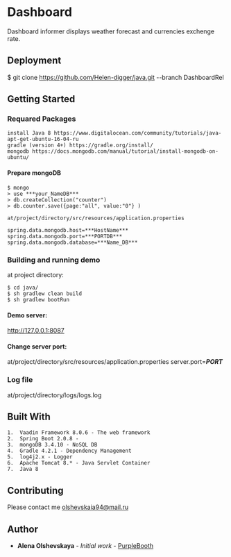 # Dashboard
Dashboard informer displays weather forecast and currencies exchenge rate.

## Deployment
$ git clone https://github.com/Helen-digger/java.git --branch DashboardRel

## Getting Started
### Requared Packages

	install Java 8 https://www.digitalocean.com/community/tutorials/java-apt-get-ubuntu-16-04-ru
	gradle (version 4+) https://gradle.org/install/
	mongodb https://docs.mongodb.com/manual/tutorial/install-mongodb-on-ubuntu/

#### Prepare mongoDB

```
$ mongo
> use ***your_NameDB***
> db.createCollection("counter")
> db.counter.save({page:"all", value:"0"} )

at/project/directory/src/resources/application.properties

spring.data.mongodb.host=***HostName***
spring.data.mongodb.port=***PORTDB***
spring.data.mongodb.database=***Name_DB*** 
```

### Building and running demo
at project directory:
```
$ cd java/
$ sh gradlew clean build
$ sh gradlew bootRun
```
#### Demo server:

http://127.0.0.1:8087

#### Change server port:

at/project/directory/src/resources/application.properties
server.port=***PORT***


### Log file
at/project/directory/logs/logs.log

## Built With
    
	1.	Vaadin Framework 8.0.6 - The web framework
	2.	Spring Boot 2.0.8 - 
	3.	mongoDB 3.4.10 - NoSQL DB
	4.	Gradle 4.2.1 - Dependency Management
	5.	log4j2.x - Logger
	6.	Apache Tomcat 8.* - Java Servlet Container 
	7.	Java 8

## Contributing

Please contact me olshevskaia94@mail.ru


## Author

* **Alena Olshevskaya** - *Initial work* - [PurpleBooth](https://github.com/Helen-digger)

